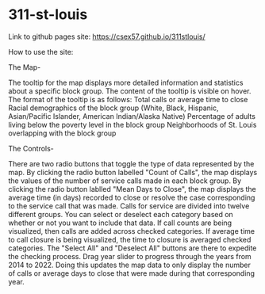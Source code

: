 # 311-st-louis
Link to github pages site: https://csex57.github.io/311stlouis/

How to use the site:

The Map-

The tooltip for the map displays more detailed information and statistics about a specific block group. The content of the tooltip is visible on hover. The format of the tooltip is as follows: Total calls or average time to close Racial demographics of the block group (White, Black, Hispanic, Asian/Pacific Islander, American Indian/Alaska Native) Percentage of adults living below the poverty level in the block group Neighborhoods of St. Louis overlapping with the block group

The Controls-

There are two radio buttons that toggle the type of data represented by the map. By clicking the radio button labelled "Count of Calls", the map displays the values of the number of service calls made in each block group. By clicking the radio button lablled "Mean Days to Close", the map displays the average time (in days) recorded to close or resolve the case corresponding to the service call that was made. Calls for service are divided into twelve different groups. You can select or deselect each category based on whether or not you want to include that data. If call counts are being visualized, then calls are added across checked categories. If average time to call closure is being visualized, the time to closure is averaged checked categories. The "Select All" and "Deselect All" buttons are there to expedite the checking process. Drag year slider to progress through the years from 2014 to 2022. Doing this updates the map data to only display the number of calls or average days to close that were made during that corresponding year.
